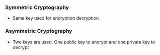 
### Symmetric Cryptography
- Same key used for encryption decryption

### Asymmetric Cryptography
- Two keys are used. One public key to encrypt and one private key to decrypt